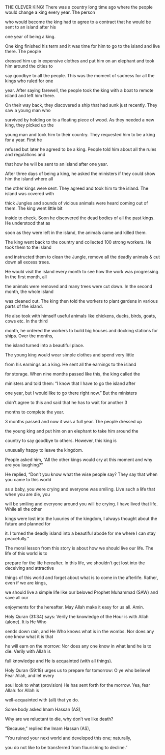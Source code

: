 


THE CLEVER KING!
There was a country long time ago where the people would change a king
every year. The person

who would become the king had to agree to a contract that he would be
sent to an island after his

one year of being a king.

One king finished his term and it was time for him to go to the island
and live there. The people

dressed him up in expensive clothes and put him on an elephant and took
him around the cities to

say goodbye to all the people. This was the moment of sadness for all
the kings who ruled for one

year. After saying farewell, the people took the king with a boat to
remote island and left him there.

On their way back, they discovered a ship that had sunk just recently.
They saw a young man who

survived by holding on to a floating piece of wood. As they needed a new
king, they picked up the

young man and took him to their country. They requested him to be a king
for a year. First he

refused but later he agreed to be a king. People told him about all the
rules and regulations and

that how he will be sent to an island after one year.

After three days of being a king, he asked the ministers if they could
show him the island where all

the other kings were sent. They agreed and took him to the island. The
island was covered with

thick Jungles and sounds of vicious animals were heard coming out of
them. The king went little bit

inside to check. Soon he discovered the dead bodies of all the past
kings. He understood that as

soon as they were left in the island, the animals came and killed them.

The king went back to the country and collected 100 strong workers. He
took them to the island

and instructed them to clean the Jungle, remove all the deadly animals &
cut down all excess trees.

He would visit the island every month to see how the work was
progressing. In the first month, all

the animals were removed and many trees were cut down. In the second
month, the whole island

was cleaned out. The king then told the workers to plant gardens in
various parts of the island.

He also took with himself useful animals like chickens, ducks, birds,
goats, cows etc. In the third

month, he ordered the workers to build big houses and docking stations
for ships. Over the months,

the island turned into a beautiful place.

The young king would wear simple clothes and spend very little

from his earnings as a king. He sent all the earnings to the island

for storage. When nine months passed like this, the king called the

ministers and told them: “I know that I have to go the island after

one year, but I would like to go there right now.” But the ministers

didn’t agree to this and said that he has to wait for another 3

months to complete the year.

3 months passed and now it was a full year. The people dressed up

the young king and put him on an elephant to take him around the

country to say goodbye to others. However, this king is

unusually happy to leave the kingdom.

People asked him, “All the other kings would cry at this moment and why
are you laughing?”

He replied, “Don’t you know what the wise people say? They say that when
you came to this world

as a baby, you were crying and everyone was smiling. Live such a life
that when you are die, you

will be smiling and everyone around you will be crying. I have lived
that life. While all the other

kings were lost into the luxuries of the kingdom, I always thought about
the future and planned for

it. I turned the deadly island into a beautiful abode for me where I can
stay peacefully.”

The moral lesson from this story is about how we should live our life.
The life of this world is to

prepare for the life hereafter. In this life, we shouldn’t get lost into
the deceiving and attractive

things of this world and forget about what is to come in the afterlife.
Rather, even if we are kings,

we should live a simple life like our beloved Prophet Muhammad (SAW) and
save all our

enjoyments for the hereafter. May Allah make it easy for us all. Amin.

Holy Quran (31:34) says: Verily the knowledge of the Hour is with Allah
(alone). It is He Who

sends down rain, and He Who knows what is in the wombs. Nor does any one
know what it is that

he will earn on the morrow: Nor does any one know in what land he is to
die. Verily with Allah is

full knowledge and He is acquainted (with all things).

Holy Quran (59:18) urges us to prepare for tomorrow: O ye who believe!
Fear Allah, and let every

soul look to what (provision) He has sent forth for the morrow. Yea,
fear Allah: for Allah is

well-acquainted with (all) that ye do.

Some body asked Imam Hassan (AS),

Why are we reluctant to die, why don’t we like death?

“Because,” replied the Imam Hassan (AS),

“You ruined your next world and developed this one; naturally,

you do not like to be transferred from flourishing to decline.”


